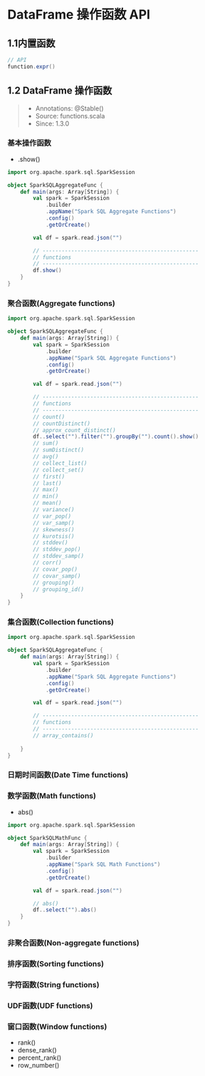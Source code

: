 

# DataFrame 操作函数 API


## 1.1内置函数

```scala
// API
function.expr()
```

## 1.2 DataFrame 操作函数

> * Annotations: @Stable()
> * Source: functions.scala
> * Since: 1.3.0

### 基本操作函数

* .show()


```scala
import org.apache.spark.sql.SparkSession

object SparkSQLAggregateFunc {
	def main(args: Array[String]) {
		val spark = SparkSession
			.builder
			.appName("Spark SQL Aggregate Functions")
			.config()
			.getOrCreate()

		val df = spark.read.json("")

		// -------------------------------------------------
		// functions
		// -------------------------------------------------
		df.show()
	}
}
```



### 聚合函数(Aggregate functions)

```scala
import org.apache.spark.sql.SparkSession

object SparkSQLAggregateFunc {
	def main(args: Array[String]) {
		val spark = SparkSession
			.builder
			.appName("Spark SQL Aggregate Functions")
			.config()
			.getOrCreate()

		val df = spark.read.json("")

		// -------------------------------------------------
		// functions
		// -------------------------------------------------
		// count()
		// countDistinct()
		// approx_count_distinct()
		df..select("").filter("").groupBy("").count().show()
		// sum()
		// sumDistinct()
		// avg()
		// collect_list()
		// collect_set()
		// first()
		// last()
		// max()
		// min()
		// mean()
		// variance()
		// var_pop()
		// var_samp()
		// skewness()
		// kurotsis()
		// stddev()
		// stddev_pop()
		// stddev_samp()
		// corr()
		// covar_pop()
		// covar_samp()
		// grouping()
		// grouping_id()
	}
}
```

### 集合函数(Collection functions)

```scala
import org.apache.spark.sql.SparkSession

object SparkSQLAggregateFunc {
	def main(args: Array[String]) {
		val spark = SparkSession
			.builder
			.appName("Spark SQL Aggregate Functions")
			.config()
			.getOrCreate()

		val df = spark.read.json("")

		// -------------------------------------------------
		// functions
		// -------------------------------------------------
		// array_contains()
		
	}
}
```


### 日期时间函数(Date Time functions)



### 数学函数(Math functions)

* abs()


```scala
import org.apache.spark.sql.SparkSession

object SparkSQLMathFunc {
	def main(args: Array[String]) {
		val spark = SparkSession
			.builder
			.appName("Spark SQL Math Functions")
			.config()
			.getOrCreate()

		val df = spark.read.json("")

		// abs()
		df..select("").abs()
	}
}
```


### 非聚合函数(Non-aggregate functions)


### 排序函数(Sorting functions)



### 字符函数(String functions)


### UDF函数(UDF functions)


### 窗口函数(Window functions)

* rank()
* dense_rank()
* percent_rank()
* row_number()


